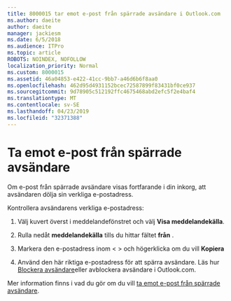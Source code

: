 ```yaml
---
title: 8000015 tar emot e-post från spärrade avsändare i Outlook.com
ms.author: daeite
author: daeite
manager: jackiesm
ms.date: 6/5/2018
ms.audience: ITPro
ms.topic: article
ROBOTS: NOINDEX, NOFOLLOW
localization_priority: Normal
ms.custom: 8000015
ms.assetid: 46a04853-e422-41cc-9bb7-a46d6b6f8aa0
ms.openlocfilehash: 462d95d4931152bcec72587899f83431bf0ce937
ms.sourcegitcommit: 9d78905c512192ffc4675468abd2efc5f2e4baf4
ms.translationtype: MT
ms.contentlocale: sv-SE
ms.lasthandoff: 04/23/2019
ms.locfileid: "32371388"
---
```

# <a name="receiving-email-from-blocked-senders"></a>Ta emot e-post från spärrade avsändare

Om e-post från spärrade avsändare visas fortfarande i din inkorg, att avsändaren dölja sin verkliga e-postadress.
  
Kontrollera avsändarens verkliga e-postadress:
  
1. Välj kuvert överst i meddelandefönstret och välj **Visa meddelandekälla**.
    
2. Rulla nedåt **meddelandekälla** tills du hittar fältet **från** . 
    
3. Markera den e-postadress inom \< \> och högerklicka om du vill **Kopiera**
    
4. Använd den här riktiga e-postadress för att spärra avsändare. Läs hur [Blockera avsändare](https://support.office.com/article/afba1c94-77bb-4f50-8b85-057cf52f4d5e.aspx)eller avblockera avsändare i Outlook.com.
    
Mer information finns i vad du gör om du vill [ta emot e-post från spärrade avsändare](https://go.microsoft.com/fwlink/p/?linkid=2002011&amp;clcid=0x409).
  

